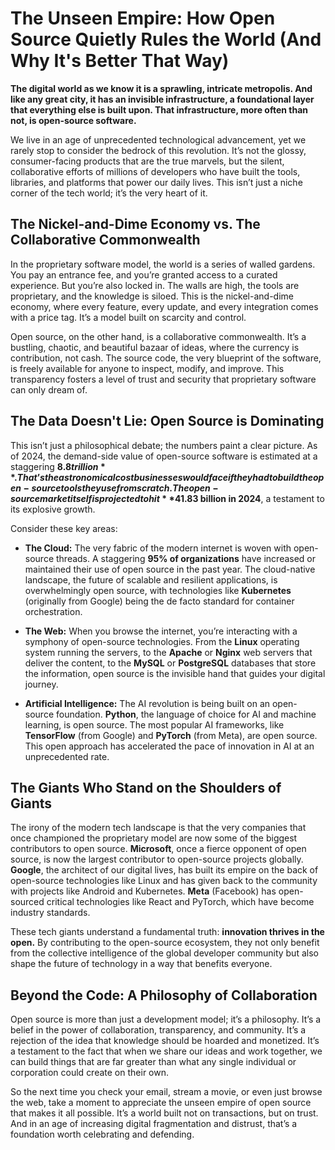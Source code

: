 # The Unseen Empire: How Open Source Quietly Rules the World (And Why It's Better That Way)

**The digital world as we know it is a sprawling, intricate metropolis. And like any great city, it has an invisible infrastructure, a foundational layer that everything else is built upon. That infrastructure, more often than not, is open-source software.**

We live in an age of unprecedented technological advancement, yet we rarely stop to consider the bedrock of this revolution. It’s not the glossy, consumer-facing products that are the true marvels, but the silent, collaborative efforts of millions of developers who have built the tools, libraries, and platforms that power our daily lives. This isn’t just a niche corner of the tech world; it’s the very heart of it.

## The Nickel-and-Dime Economy vs. The Collaborative Commonwealth

In the proprietary software model, the world is a series of walled gardens. You pay an entrance fee, and you’re granted access to a curated experience. But you’re also locked in. The walls are high, the tools are proprietary, and the knowledge is siloed. This is the nickel-and-dime economy, where every feature, every update, and every integration comes with a price tag. It’s a model built on scarcity and control.

Open source, on the other hand, is a collaborative commonwealth. It’s a bustling, chaotic, and beautiful bazaar of ideas, where the currency is contribution, not cash. The source code, the very blueprint of the software, is freely available for anyone to inspect, modify, and improve. This transparency fosters a level of trust and security that proprietary software can only dream of.

## The Data Doesn't Lie: Open Source is Dominating

This isn’t just a philosophical debate; the numbers paint a clear picture. As of 2024, the demand-side value of open-source software is estimated at a staggering **$8.8 trillion**. That’s the astronomical cost businesses would face if they had to build the open-source tools they use from scratch. The open-source market itself is projected to hit **$41.83 billion in 2024**, a testament to its explosive growth.

Consider these key areas:

*   **The Cloud:** The very fabric of the modern internet is woven with open-source threads. A staggering **95% of organizations** have increased or maintained their use of open source in the past year. The cloud-native landscape, the future of scalable and resilient applications, is overwhelmingly open source, with technologies like **Kubernetes** (originally from Google) being the de facto standard for container orchestration.

*   **The Web:** When you browse the internet, you’re interacting with a symphony of open-source technologies. From the **Linux** operating system running the servers, to the **Apache** or **Nginx** web servers that deliver the content, to the **MySQL** or **PostgreSQL** databases that store the information, open source is the invisible hand that guides your digital journey.

*   **Artificial Intelligence:** The AI revolution is being built on an open-source foundation. **Python**, the language of choice for AI and machine learning, is open source. The most popular AI frameworks, like **TensorFlow** (from Google) and **PyTorch** (from Meta), are open source. This open approach has accelerated the pace of innovation in AI at an unprecedented rate.

## The Giants Who Stand on the Shoulders of Giants

The irony of the modern tech landscape is that the very companies that once championed the proprietary model are now some of the biggest contributors to open source. **Microsoft**, once a fierce opponent of open source, is now the largest contributor to open-source projects globally. **Google**, the architect of our digital lives, has built its empire on the back of open-source technologies like Linux and has given back to the community with projects like Android and Kubernetes. **Meta** (Facebook) has open-sourced critical technologies like React and PyTorch, which have become industry standards.

These tech giants understand a fundamental truth: **innovation thrives in the open.** By contributing to the open-source ecosystem, they not only benefit from the collective intelligence of the global developer community but also shape the future of technology in a way that benefits everyone.

## Beyond the Code: A Philosophy of Collaboration

Open source is more than just a development model; it’s a philosophy. It’s a belief in the power of collaboration, transparency, and community. It’s a rejection of the idea that knowledge should be hoarded and monetized. It’s a testament to the fact that when we share our ideas and work together, we can build things that are far greater than what any single individual or corporation could create on their own.

So the next time you check your email, stream a movie, or even just browse the web, take a moment to appreciate the unseen empire of open source that makes it all possible. It’s a world built not on transactions, but on trust. And in an age of increasing digital fragmentation and distrust, that’s a foundation worth celebrating and defending.
